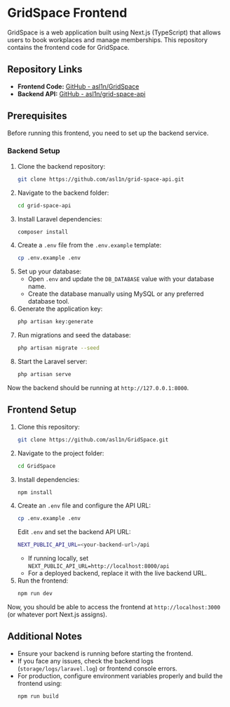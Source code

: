 # GridSpace Frontend

GridSpace is a web application built using Next.js (TypeScript) that allows users to book workplaces and manage memberships. This repository contains the frontend code for GridSpace.

## Repository Links
- **Frontend Code:** [GitHub - asl1n/GridSpace](https://github.com/asl1n/GridSpace.git)
- **Backend API:** [GitHub - asl1n/grid-space-api](https://github.com/asl1n/grid-space-api.git)

## Prerequisites

Before running this frontend, you need to set up the backend service.

### Backend Setup

1. Clone the backend repository:
   ```sh
   git clone https://github.com/asl1n/grid-space-api.git
   ```
2. Navigate to the backend folder:
   ```sh
   cd grid-space-api
   ```
3. Install Laravel dependencies:
   ```sh
   composer install
   ```
4. Create a `.env` file from the `.env.example` template:
   ```sh
   cp .env.example .env
   ```
5. Set up your database:
   - Open `.env` and update the `DB_DATABASE` value with your database name.
   - Create the database manually using MySQL or any preferred database tool.
6. Generate the application key:
   ```sh
   php artisan key:generate
   ```
7. Run migrations and seed the database:
   ```sh
   php artisan migrate --seed
   ```
8. Start the Laravel server:
   ```sh
   php artisan serve
   ```

Now the backend should be running at `http://127.0.0.1:8000`.

## Frontend Setup

1. Clone this repository:
   ```sh
   git clone https://github.com/asl1n/GridSpace.git
   ```
2. Navigate to the project folder:
   ```sh
   cd GridSpace
   ```
3. Install dependencies:
   ```sh
   npm install
   ```
4. Create an `.env` file and configure the API URL:
   ```sh
   cp .env.example .env
   ```
   Edit `.env` and set the backend API URL:
   ```sh
   NEXT_PUBLIC_API_URL=<your-backend-url>/api
   ```
   - If running locally, set `NEXT_PUBLIC_API_URL=http://localhost:8000/api`
   - For a deployed backend, replace it with the live backend URL.
5. Run the frontend:
   ```sh
   npm run dev
   ```

Now, you should be able to access the frontend at `http://localhost:3000` (or whatever port Next.js assigns).

## Additional Notes
- Ensure your backend is running before starting the frontend.
- If you face any issues, check the backend logs (`storage/logs/laravel.log`) or frontend console errors.
- For production, configure environment variables properly and build the frontend using:
  ```sh
  npm run build
  ```

